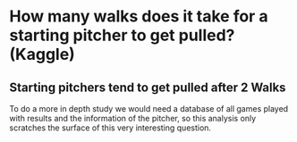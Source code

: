 # How many walks does it take for a starting pitcher to get pulled? (Kaggle)

## Starting pitchers tend to get pulled after 2 Walks

To do a more in depth study we would need a database of all games played with results and the information of the pitcher, so this analysis only scratches the surface of this very interesting question.